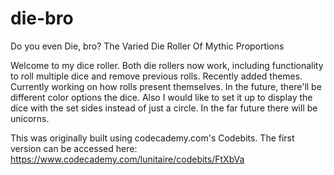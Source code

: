 # die-bro
Do you even Die, bro? The Varied Die Roller Of Mythic Proportions

<p>Welcome to my dice roller. Both die rollers now work, including functionality to roll multiple dice and remove previous rolls. Recently added themes. Currently working on how rolls present themselves. In the future, there'll be different color options the dice. Also I would like to set it up to display the dice with the set sides instead of just a circle. In the far future there will be unicorns.</p>

This was originally built using codecademy.com's Codebits. The first version can be accessed here: https://www.codecademy.com/lunitaire/codebits/FtXbVa

